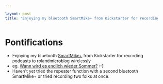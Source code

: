 ```yaml
---

layout: post
title: "Enjoying my bluetooth SmartMike+ from Kickstarter for recording podcasts to rolandmicroblog wirelessly"
---
```


# Pontifications

* Enjoying my bluetooth [SmartMike+](https://www.kickstarter.com/projects/117828565/smartmike-revolutionary-wireless-mic-for-content-creators/) from Kickstarter for recording podcasts to rolandmicroblog wirelessly
* eg.  [Wann wird es endlich wieder Sommer?](https://www.rolandmicroblog.com/2019/11/30/wann-wird-es.html) :-)
* Haven't yet tried the repeater function with a second bluetooth SmartMike+ or tried recording two folks at once. 
